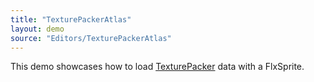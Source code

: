 ```yaml
---
title: "TexturePackerAtlas"
layout: demo
source: "Editors/TexturePackerAtlas"
---
```


This demo showcases how to load [TexturePacker](http://www.codeandweb.com/texturepacker) data with a FlxSprite.
